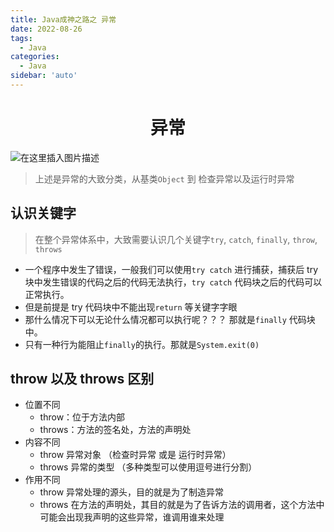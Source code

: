 ```yaml
---
title: Java成神之路之 异常
date: 2022-08-26
tags:
  - Java
categories:
  - Java
sidebar: 'auto'
---
```


<div align = "center"><h1>异常</h1></div>


![在这里插入图片描述](https://img-blog.csdnimg.cn/8fb57d4a4484432d80144f82761a9b5f.png#pic_center)

> 上述是异常的大致分类，从基类`Object` 到 检查异常以及运行时异常

## 认识关键字

> 在整个异常体系中，大致需要认识几个关键字`try`, `catch`, `finally`, `throw`, `throws`

- 一个程序中发生了错误，一般我们可以使用`try catch` 进行捕获，捕获后 try 块中发生错误的代码之后的代码无法执行，`try catch` 代码块之后的代码可以正常执行。
- 但是前提是 try 代码块中不能出现`return` 等关键字字眼
- 那什么情况下可以无论什么情况都可以执行呢？？？ 那就是`finally` 代码块中。
- 只有一种行为能阻止`finally`的执行。那就是`System.exit(0)`

## throw 以及 throws 区别

- 位置不同
  - throw：位于方法内部
  - throws：方法的签名处，方法的声明处
- 内容不同
  - throw 异常对象 （检查时异常 或是 运行时异常）
  - throws 异常的类型 （多种类型可以使用逗号进行分割）
- 作用不同
  - throw 异常处理的源头，目的就是为了制造异常
  - throws 在方法的声明处，其目的就是为了告诉方法的调用者，这个方法中可能会出现我声明的这些异常，谁调用谁来处理
